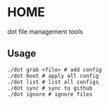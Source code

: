 # HOME

dot file management tools

## Usage

```shell
./dot grab <file> # add config
./dot boot # apply all config
./dot list # list all configs
./dot sync # sync to github
./dot ignore # ignore files
```
